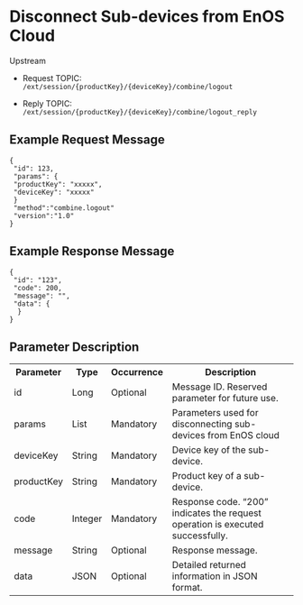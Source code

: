 # Disconnect Sub-devices from EnOS Cloud

Upstream
- Request TOPIC: `/ext/session/{productKey}/{deviceKey}/combine/logout`

- Reply TOPIC: `/ext/session/{productKey}/{deviceKey}/combine/logout_reply`

## Example Request Message

```
{
 "id": 123,
 "params": {
 "productKey": "xxxxx",
 "deviceKey": "xxxxx"
 }
 "method":"combine.logout"
 "version":"1.0"
}

```

## Example Response Message

```
{
 "id": "123",
 "code": 200,
 "message": "",
 "data": {
  }
}

```

## Parameter Description

<table>
  <tr>
    <th>Parameter</th>
    <th>Type</th>
    <th>Occurrence</th>
    <th>Description</th>
  </tr>
  <tr>
    <td>id </td>
    <td>Long </td>
    <td>Optional </td>
    <td>Message ID. Reserved parameter for future use. </td>
  </tr>
  <tr>
    <td>params </td>
    <td>List </td>
    <td>Mandatory </td>
    <td>Parameters used for disconnecting sub-devices from EnOS cloud </td>
  </tr>
  <tr>
    <td>deviceKey </td>
    <td>String </td>
    <td>Mandatory </td>
    <td>Device key of the sub-device. </td>
  </tr>
  <tr>
    <td>productKey </td>
    <td>String </td>
    <td>Mandatory </td>
    <td>Product key of a sub-device. </td>
  </tr>
  <tr>
    <td>code </td>
    <td>Integer </td>
    <td>Mandatory </td>
    <td>Response code. &ldquo;200&rdquo; indicates the request operation is executed successfully. </td>
  </tr>
  <tr>
    <td>message </td>
    <td>String </td>
    <td>Optional </td>
    <td>Response message.</td>
  </tr>
  <tr>
    <td>data</td>
    <td>JSON</td>
    <td>Optional </td>
    <td>Detailed returned information in JSON format. </td>
  </tr>
</table>
